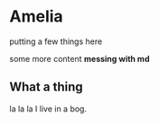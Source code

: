 # Amelia
putting a few things here

some more content
**messing with md**
## What a thing
la la la I live in a bog.
